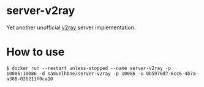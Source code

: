 # server-v2ray
Yet another unofficial [v2ray](https://github.com/v2ray) server implementation.

# How to use
```
$ docker run --restart unless-stopped --name server-v2ray -p 10086:10086 -d samuelhbne/server-v2ray -p 10086 -u 0b5970d7-6cc6-4b7a-a388-026211f0ca10
```
